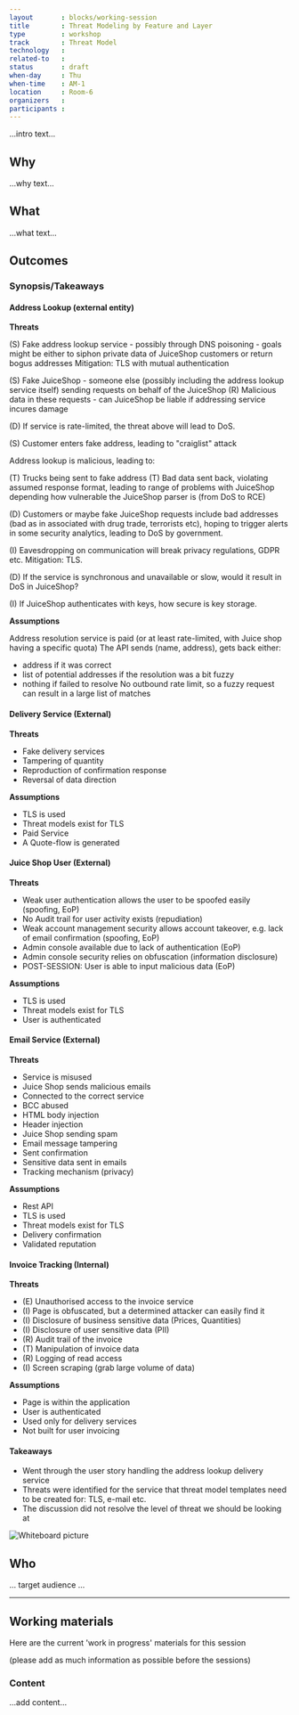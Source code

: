 ```yaml
---
layout       : blocks/working-session
title        : Threat Modeling by Feature and Layer
type         : workshop
track        : Threat Model
technology   :
related-to   :
status       : draft
when-day     : Thu
when-time    : AM-1
location     : Room-6
organizers   :
participants :
---
```


...intro text...

## Why

...why text...

## What

...what text...

## Outcomes

### Synopsis/Takeaways

#### Address Lookup (external entity)

**Threats**

(S) Fake address lookup service
    - possibly through DNS poisoning
    - goals might be either to siphon private data of JuiceShop customers or return bogus addresses
 Mitigation: TLS with mutual authentication
    
(S) Fake JuiceShop - someone else (possibly including the address lookup service itself) sending requests on behalf of the JuiceShop
(R) Malicious data in these requests - can JuiceShop be liable if addressing service incures damage
    
(D) If service is rate-limited, the threat above will lead to DoS.

(S) Customer enters fake address, leading to "craiglist" attack

Address lookup is malicious, leading to:

(T) Trucks being sent to fake address
(T) Bad data sent back, violating assumed response format, leading to range of problems with JuiceShop depending how vulnerable the JuiceShop parser is (from DoS to RCE)

(D) Customers or maybe fake JuiceShop requests include bad addresses (bad as in associated with drug trade, terrorists etc), hoping to trigger alerts in some security analytics, leading to DoS by government.

(I) Eavesdropping on communication will break privacy regulations, GDPR etc.
    Mitigation: TLS.

(D) If the service is synchronous and unavailable or slow, would it result in DoS in JuiceShop?

(I) If JuiceShop authenticates with keys, how secure is key storage.


**Assumptions**

Address resolution service is paid (or at least rate-limited, with Juice shop having a specific quota)
The API sends (name, address), gets back either:
  - address if it was correct
  - list of potential addresses if the resolution was a bit fuzzy
  - nothing if failed to resolve
No outbound rate limit, so a fuzzy request can result in a large list of matches


#### Delivery Service (External)

**Threats**

- Fake delivery services
- Tampering of quantity
- Reproduction of confirmation response
- Reversal of data direction

**Assumptions**

- TLS is used
- Threat models exist for TLS
- Paid Service
- A Quote-flow is generated

#### Juice Shop User (External)

**Threats**

- Weak user authentication allows the user to be spoofed easily (spoofing, EoP)
- No Audit trail for user activity exists (repudiation)
- Weak account management security allows account takeover, e.g. lack of email confirmation (spoofing, EoP)
- Admin console available due to lack of authentication (EoP)
- Admin console security relies on obfuscation (information disclosure)
- POST-SESSION: User is able to input malicious data (EoP)

**Assumptions**

- TLS is used
- Threat models exist for TLS
- User is authenticated

#### Email Service (External)

**Threats**

- Service is misused
- Juice Shop sends malicious emails
- Connected to the correct service
- BCC abused
- HTML body injection
- Header injection
- Juice Shop sending spam
- Email message tampering
- Sent confirmation
- Sensitive data sent in emails
- Tracking mechanism (privacy)

**Assumptions**

- Rest API
- TLS is used
- Threat models exist for TLS
- Delivery confirmation
- Validated reputation



#### Invoice Tracking (Internal)

**Threats**

- (E) Unauthorised access to the invoice service
- (I) Page is obfuscated, but a determined attacker can easily find it
- (I) Disclosure of business sensitive data (Prices, Quantities)
- (I) Disclosure of user sensitive data (PII)
- (R) Audit trail of the invoice
- (T) Manipulation of invoice data
- (R) Logging of read access
- (I) Screen scraping (grab large volume of data)

**Assumptions**

- Page is within the application
- User is authenticated
- Used only for delivery services
- Not built for user invoicing

#### Takeaways

- Went through the user story handling the address lookup delivery service
- Threats were identified for the service that threat model templates need to be created for: TLS, e-mail etc.
- The discussion did not resolve the level of threat we should be looking at

![Whiteboard picture](https://raw.githubusercontent.com/OWASP/owasp-summit-2017/master/Working-Sessions/Threat-Model/whiteboard-photos/By-Feature-and-Layer.jpg)

## Who

... target audience ...

---

## Working materials

Here are the current 'work in progress' materials for this session

(please add as much information as possible before the sessions)

### Content

...add content...
